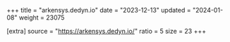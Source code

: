 +++
title = "arkensys.dedyn.io"
date = "2023-12-13"
updated = "2024-01-08"
weight = 23075

[extra]
source = "https://arkensys.dedyn.io/"
ratio = 5
size = 23
+++
